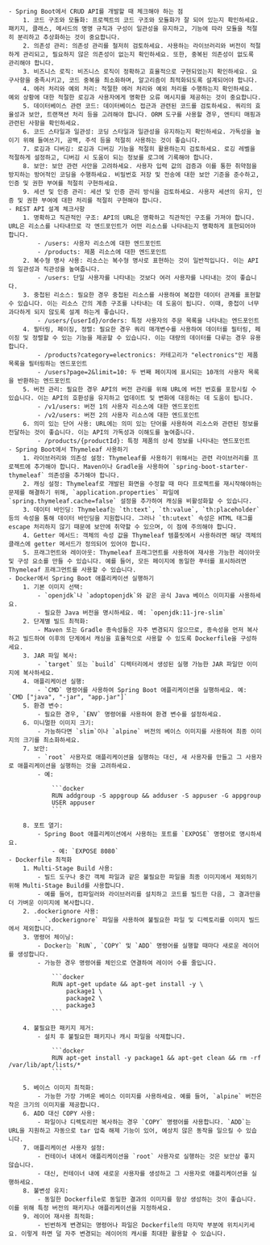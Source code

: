     - Spring Boot에서 CRUD API를 개발할 때 체크해야 하는 점
        1. 코드 구조와 모듈화: 프로젝트의 코드 구조와 모듈화가 잘 되어 있는지 확인하세요. 패키지, 클래스, 메서드의 명명 규칙과 구성이 일관성을 유지하고, 기능에 따라 모듈을 적절히 분리하고 추상화하는 것이 중요합니다.
        2. 의존성 관리: 의존성 관리를 철저히 검토하세요. 사용하는 라이브러리와 버전이 적절하게 관리되고, 필요하지 않은 의존성이 없는지 확인하세요. 또한, 중복된 의존성이 없도록 관리해야 합니다.
        3. 비즈니스 로직: 비즈니스 로직이 정확하고 효율적으로 구현되었는지 확인하세요. 요구사항을 충족시키고, 코드 중복을 최소화하며, 알고리즘이 최적화되도록 설계되어야 합니다.
        4. 에러 처리와 예외 처리: 적절한 에러 처리와 예외 처리를 수행하는지 확인하세요. 예외 상황에 대한 적절한 로깅과 사용자에게 명확한 오류 메시지를 제공하는 것이 중요합니다.
        5. 데이터베이스 관련 코드: 데이터베이스 접근과 관련된 코드를 검토하세요. 쿼리의 효율성과 보안, 트랜잭션 처리 등을 고려해야 합니다. ORM 도구를 사용할 경우, 엔티티 매핑과 관련된 사항을 확인하세요.
        6. 코드 스타일과 일관성: 코딩 스타일과 일관성을 유지하는지 확인하세요. 가독성을 높이기 위해 들여쓰기, 공백, 주석 등을 적절히 사용하는 것이 좋습니다.
        7. 로깅과 디버깅: 로깅과 디버깅 기능을 적절히 활용하는지 검토하세요. 로깅 레벨을 적절하게 설정하고, 디버깅 시 도움이 되는 정보를 로그에 기록해야 합니다.
        8. 보안: 보안 관련 사안을 고려하세요. 사용자 입력 값의 검증과 이를 통한 취약점을 방지하는 방어적인 코딩을 수행하세요. 비밀번호 저장 및 전송에 대한 보안 기준을 준수하고, 인증 및 권한 부여를 적절히 구현하세요.
        9. 세션 및 인증 관리: 세션 및 인증 관리 방식을 검토하세요. 사용자 세션의 유지, 인증 및 권한 부여에 대한 처리를 적절히 구현해야 합니다.
    - REST API 설계 체크사항
        1. 명확하고 직관적인 구조: API의 URL은 명확하고 직관적인 구조를 가져야 합니다. URL은 리소스를 나타내므로 각 엔드포인트가 어떤 리소스를 나타내는지 명확하게 표현되어야 합니다.
            - /users: 사용자 리소스에 대한 엔드포인트
            - /products: 제품 리소스에 대한 엔드포인트
        2. 복수형 명사 사용: 리소스는 복수형 명사로 표현하는 것이 일반적입니다. 이는 API의 일관성과 직관성을 높여줍니다.
            - /users: 단일 사용자를 나타내는 것보다 여러 사용자를 나타내는 것이 좋습니다.
        3. 중첩된 리소스: 필요한 경우 중첩된 리소스를 사용하여 복잡한 데이터 관계를 표현할 수 있습니다. 이는 리소스 간의 계층 구조를 나타내는 데 도움이 됩니다. 이때, 중첩이 너무 과다하게 되지 않도록 설계 하는게 좋습니다.
            - /users/{userId}/orders: 특정 사용자의 주문 목록을 나타내는 엔드포인트
        4. 필터링, 페이징, 정렬: 필요한 경우 쿼리 매개변수를 사용하여 데이터를 필터링, 페이징 및 정렬할 수 있는 기능을 제공할 수 있습니다. 이는 대량의 데이터를 다루는 경우 유용합니다.
            - /products?category=electronics: 카테고리가 "electronics"인 제품 목록을 필터링하는 엔드포인트
            - /users?page=2&limit=10: 두 번째 페이지에 표시되는 10개의 사용자 목록을 반환하는 엔드포인트
        5. 버전 관리: 필요한 경우 API의 버전 관리를 위해 URL에 버전 번호를 포함시킬 수 있습니다. 이는 API의 호환성을 유지하고 업데이트 및 변화에 대응하는 데 도움이 됩니다.
            - /v1/users: 버전 1의 사용자 리소스에 대한 엔드포인트
            - /v2/users: 버전 2의 사용자 리소스에 대한 엔드포인트
        6. 의미 있는 단어 사용: URL에는 의미 있는 단어를 사용하여 리소스와 관련된 정보를 전달하는 것이 좋습니다. 이는 API의 가독성과 이해도를 높여줍니다.
            - /products/{productId}: 특정 제품의 상세 정보를 나타내는 엔드포인트
    - Spring Boot에서 Thymeleaf 사용하기
        1. 라이브러리와 의존성 설정: Thymeleaf를 사용하기 위해서는 관련 라이브러리를 프로젝트에 추가해야 합니다. Maven이나 Gradle을 사용하여 `spring-boot-starter-thymeleaf` 의존성을 추가해야 합니다.
        2. 캐싱 설정: Thymeleaf로 개발된 화면을 수정할 때 마다 프로젝트를 재시작해야하는 문제를 해결하기 위해, `application.properties` 파일에 `spring.thymeleaf.cache=false` 설정을 추가하여 캐싱을 비활성화할 수 있습니다.
        3. 데이터 바인딩: Thymeleaf는 `th:text`, `th:value`, `th:placeholder` 등의 속성을 통해 데이터 바인딩을 지원합니다. 그러나 `th:utext` 속성은 HTML 태그를 escape 처리하지 않기 때문에 보안에 취약할 수 있으며, 이 점에 주의해야 합니다.
        4. Getter 메서드: 객체의 속성 값을 Thymeleaf 템플릿에서 사용하려면 해당 객체의 클래스에 getter 메서드가 정의되어 있어야 합니다.
        5. 프래그먼트와 레이아웃: Thymeleaf 프래그먼트를 사용하여 재사용 가능한 레이아웃 및 구성 요소를 만들 수 있습니다. 예를 들어, 모든 페이지에 동일한 푸터를 표시하려면 Thymeleaf 프래그먼트를 사용할 수 있습니다.
    - Docker에서 Spring Boot 애플리케이션 실행하기
        1. 기본 이미지 선택:
            - `openjdk`나 `adoptopenjdk`와 같은 공식 Java 베이스 이미지를 사용하세요.
            - 필요한 Java 버전을 명시하세요. 예: `openjdk:11-jre-slim`
        2. 단계별 빌드 최적화:
            - Maven 또는 Gradle 종속성들은 자주 변경되지 않으므로, 종속성을 먼저 복사하고 빌드하여 이후의 단계에서 캐싱을 효율적으로 사용할 수 있도록 Dockerfile을 구성하세요.
        3. JAR 파일 복사:
            - `target` 또는 `build` 디렉터리에서 생성된 실행 가능한 JAR 파일만 이미지에 복사하세요.
        4. 애플리케이션 실행:
            - `CMD` 명령어를 사용하여 Spring Boot 애플리케이션을 실행하세요. 예: `CMD ["java", "-jar", "app.jar"]`
        5. 환경 변수:
            - 필요한 경우, `ENV` 명령어를 사용하여 환경 변수를 설정하세요.
        6. 미니멀한 이미지 크기:
            - 가능하다면 `slim`이나 `alpine` 버전의 베이스 이미지를 사용하여 최종 이미지의 크기를 최소화하세요.
        7. 보안:
            - `root` 사용자로 애플리케이션을 실행하는 대신, 새 사용자를 만들고 그 사용자로 애플리케이션을 실행하는 것을 고려하세요.
            - 예:

                ```docker
                RUN addgroup -S appgroup && adduser -S appuser -G appgroup
                USER appuser
                ```

        8. 포트 열기:
            - Spring Boot 애플리케이션에서 사용하는 포트를 `EXPOSE` 명령어로 명시하세요.
                - 예: `EXPOSE 8080`
    - Dockerfile 최적화
        1. Multi-Stage Build 사용:
            - 빌드 도구나 중간 객체 파일과 같은 불필요한 파일을 최종 이미지에서 제외하기 위해 Multi-Stage Build를 사용합니다.
            - 예를 들어, 컴파일러와 라이브러리를 설치하고 코드를 빌드한 다음, 그 결과만을 더 가벼운 이미지에 복사합니다.
        2. .dockerignore 사용:
            - `.dockerignore` 파일을 사용하여 불필요한 파일 및 디렉토리를 이미지 빌드에서 제외합니다.
        3. 명령어 체이닝:
            - Docker는 `RUN`, `COPY` 및 `ADD` 명령어를 실행할 때마다 새로운 레이어를 생성합니다.
            - 가능한 경우 명령어를 체인으로 연결하여 레이어 수를 줄입니다.

                ```docker
                RUN apt-get update && apt-get install -y \
                    package1 \
                    package2 \
                    package3
                ```

        4. 불필요한 패키지 제거:
            - 설치 후 불필요한 패키지나 캐시 파일을 삭제합니다.

                ```docker
                RUN apt-get install -y package1 && apt-get clean && rm -rf /var/lib/apt/lists/*
                ```

        5. 베이스 이미지 최적화:
            - 가능한 가장 가벼운 베이스 이미지를 사용하세요. 예를 들어, `alpine` 버전은 작은 크기의 이미지를 제공합니다.
        6. ADD 대신 COPY 사용:
            - 파일이나 디렉토리만 복사하는 경우 `COPY` 명령어를 사용합니다. `ADD`는 URL을 지원하고 자동으로 tar 압축 해제 기능이 있어, 예상치 않은 동작을 일으킬 수 있습니다.
        7. 애플리케이션 사용자 설정:
            - 컨테이너 내에서 애플리케이션을 `root` 사용자로 실행하는 것은 보안상 좋지 않습니다.
            - 대신, 컨테이너 내에 새로운 사용자를 생성하고 그 사용자로 애플리케이션을 실행하세요.
        8. 불변성 유지:
            - 동일한 Dockerfile로 동일한 결과의 이미지를 항상 생성하는 것이 좋습니다. 이를 위해 특정 버전의 패키지나 애플리케이션을 지정하세요.
        9. 레이어 재사용 최적화:
            - 빈번하게 변경되는 명령어나 파일은 Dockerfile의 마지막 부분에 위치시키세요. 이렇게 하면 덜 자주 변경되는 레이어의 캐시를 최대한 활용할 수 있습니다.